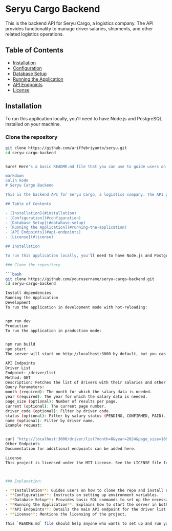 # Seryu Cargo Backend

This is the backend API for Seryu Cargo, a logistics company. The API provides functionality to manage driver salaries, shipments, and other related logistics operations.

## Table of Contents

- [Installation](#installation)
- [Configuration](#configuration)
- [Database Setup](#database-setup)
- [Running the Application](#running-the-application)
- [API Endpoints](#api-endpoints)
- [License](#license)

## Installation

To run this application locally, you'll need to have Node.js and PostgreSQL installed on your machine.

### Clone the repository

```bash
git clone https://github.com/ariffebriyanto/seryu.git
cd seryu-cargo-backend


Sure! Here's a basic README.md file that you can use to guide users on how to run your Node.js application.

markdown
Salin kode
# Seryu Cargo Backend

This is the backend API for Seryu Cargo, a logistics company. The API provides functionality to manage driver salaries, shipments, and other related logistics operations.

## Table of Contents

- [Installation](#installation)
- [Configuration](#configuration)
- [Database Setup](#database-setup)
- [Running the Application](#running-the-application)
- [API Endpoints](#api-endpoints)
- [License](#license)

## Installation

To run this application locally, you'll need to have Node.js and PostgreSQL installed on your machine.

### Clone the repository

```bash
git clone https://github.com/yourusername/seryu-cargo-backend.git
cd seryu-cargo-backend

Install dependencies
Running the Application
Development
To run the application in development mode with hot-reloading:


npm run dev
Production
To run the application in production mode:


npm run build
npm start
The server will start on http://localhost:3000 by default, but you can specify a different port in the .env file.

API Endpoints
Driver List
Endpoint: /driver/list
Method: GET
Description: Fetches the list of drivers with their salaries and other details.
Query Parameters:
month (required): The month for which the salary data is needed.
year (required): The year for which the salary data is needed.
page_size (optional): Number of results per page.
current (optional): The current page number.
driver_code (optional): Filter by driver code.
status (optional): Filter by salary status (PENDING, CONFIRMED, PAID).
name (optional): Filter by driver name.
Example request:


curl "http://localhost:3000/driver/list?month=8&year=2024&page_size=10&current=1"
Other Endpoints
Documentation for additional endpoints can be added here.

License
This project is licensed under the MIT License. See the LICENSE file for details.



### Explanation:

- **Installation**: Guides users on how to clone the repo and install necessary dependencies.
- **Configuration**: Instructs on setting up environment variables.
- **Database Setup**: Provides basic SQL commands to set up the necessary tables in the PostgreSQL database.
- **Running the Application**: Explains how to start the server in both development and production modes.
- **API Endpoints**: Details the main API endpoint for the driver list with example usage.
- **License**: Mentions the licensing of the project.

This `README.md` file should help anyone who wants to set up and run your application.









